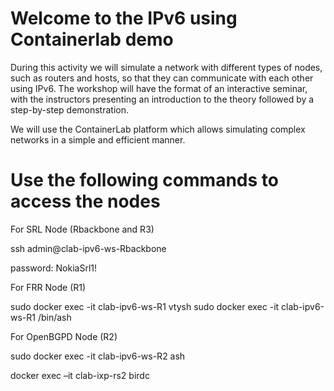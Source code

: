 # Welcome to the IPv6 using Containerlab demo

During this activity we will simulate a network with different types of nodes, such as routers and hosts, so that they can communicate with each other using IPv6. The workshop will have the format of an interactive seminar, with the instructors presenting an introduction to the theory followed by a step-by-step demonstration.

We will use the ContainerLab platform which allows simulating complex networks in a simple and efficient manner.

# Use the following commands to access the nodes

For SRL Node (Rbackbone and R3)

ssh admin@clab-ipv6-ws-Rbackbone

password: NokiaSrl1!

For FRR Node (R1)

sudo docker exec -it clab-ipv6-ws-R1 vtysh
sudo docker exec -it clab-ipv6-ws-R1 /bin/ash

For OpenBGPD Node (R2)

sudo docker exec -it clab-ipv6-ws-R2 ash


docker exec –it clab-ixp-rs2 birdc